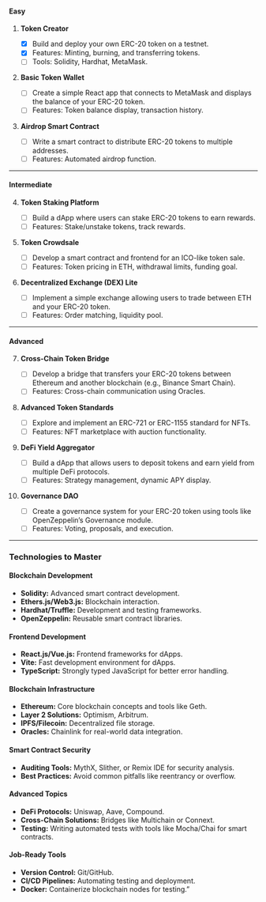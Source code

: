 #### **Easy**

1.  **Token Creator**

    - [x] Build and deploy your own ERC-20 token on a testnet.
    - [x] Features: Minting, burning, and transferring tokens.
    - [ ] Tools: Solidity, Hardhat, MetaMask.

2.  **Basic Token Wallet**

    - [ ] Create a simple React app that connects to MetaMask and displays the balance of your ERC-20 token.
    - [ ] Features: Token balance display, transaction history.

3.  **Airdrop Smart Contract**

    - [ ] Write a smart contract to distribute ERC-20 tokens to multiple addresses.
    - [ ] Features: Automated airdrop function.

---

#### **Intermediate**

4.  **Token Staking Platform**

    - [ ] Build a dApp where users can stake ERC-20 tokens to earn rewards.
    - [ ] Features: Stake/unstake tokens, track rewards.

5.  **Token Crowdsale**

    - [ ] Develop a smart contract and frontend for an ICO-like token sale.
    - [ ] Features: Token pricing in ETH, withdrawal limits, funding goal.

6.  **Decentralized Exchange (DEX) Lite**

    - [ ] Implement a simple exchange allowing users to trade between ETH and your ERC-20 token.
    - [ ] Features: Order matching, liquidity pool.

---

#### **Advanced**

7.  **Cross-Chain Token Bridge**

    - [ ] Develop a bridge that transfers your ERC-20 tokens between Ethereum and another blockchain (e.g., Binance Smart Chain).
    - [ ] Features: Cross-chain communication using Oracles.

8.  **Advanced Token Standards**

    - [ ] Explore and implement an ERC-721 or ERC-1155 standard for NFTs.
    - [ ] Features: NFT marketplace with auction functionality.

9.  **DeFi Yield Aggregator**

    - [ ] Build a dApp that allows users to deposit tokens and earn yield from multiple DeFi protocols.
    - [ ] Features: Strategy management, dynamic APY display.

10. **Governance DAO**

    - [ ] Create a governance system for your ERC-20 token using tools like OpenZeppelin’s Governance module.
    - [ ] Features: Voting, proposals, and execution.

---

### **Technologies to Master**

#### **Blockchain Development**

- **Solidity:** Advanced smart contract development.
- **Ethers.js/Web3.js:** Blockchain interaction.
- **Hardhat/Truffle:** Development and testing frameworks.
- **OpenZeppelin:** Reusable smart contract libraries.

#### **Frontend Development**

- **React.js/Vue.js:** Frontend frameworks for dApps.
- **Vite:** Fast development environment for dApps.
- **TypeScript:** Strongly typed JavaScript for better error handling.

#### **Blockchain Infrastructure**

- **Ethereum:** Core blockchain concepts and tools like Geth.
- **Layer 2 Solutions:** Optimism, Arbitrum.
- **IPFS/Filecoin:** Decentralized file storage.
- **Oracles:** Chainlink for real-world data integration.

#### **Smart Contract Security**

- **Auditing Tools:** MythX, Slither, or Remix IDE for security analysis.
- **Best Practices:** Avoid common pitfalls like reentrancy or overflow.

#### **Advanced Topics**

- **DeFi Protocols:** Uniswap, Aave, Compound.
- **Cross-Chain Solutions:** Bridges like Multichain or Connext.
- **Testing:** Writing automated tests with tools like Mocha/Chai for smart contracts.

#### **Job-Ready Tools**

- **Version Control:** Git/GitHub.
- **CI/CD Pipelines:** Automating testing and deployment.
- **Docker:** Containerize blockchain nodes for testing.”
